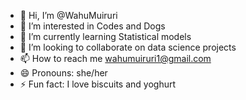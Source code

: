 - 👋 Hi, I’m @WahuMuiruri
- 👀 I’m interested in Codes and Dogs
- 🌱 I’m currently learning Statistical models
- 💞️ I’m looking to collaborate on data science projects
- 📫 How to reach me wahumuiruri1@gmail.com
- 😄 Pronouns: she/her
- ⚡ Fun fact: I love biscuits and yoghurt

<!---
WahuMuiruri/WahuMuiruri is a ✨ special ✨ repository because its `README.md` (this file) appears on your GitHub profile.
You can click the Preview link to take a look at your changes.
--->

